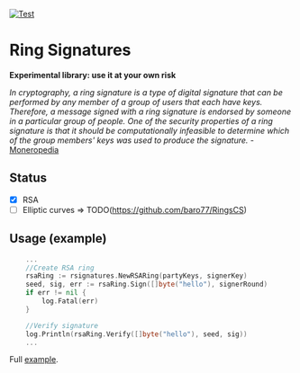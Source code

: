 [![Test](https://github.com/rogercoll/rsignatures/actions/workflows/test.yml/badge.svg)](https://github.com/rogercoll/rsignatures/actions/workflows/test.yml)
# Ring Signatures

**Experimental library: use it at your own risk**

*In cryptography, a ring signature is a type of digital signature that can be performed by any member of a group of users that each have keys. Therefore, a message signed with a ring signature is endorsed by someone in a particular group of people. One of the security properties of a ring signature is that it should be computationally infeasible to determine which of the group members' keys was used to produce the signature.* - [Moneropedia](https://www.getmonero.org/resources/moneropedia/ringsignatures.html)

## Status

- [x] RSA
- [ ] Elliptic curves => TODO(https://github.com/baro77/RingsCS)

## Usage (example)


```go
	...
	//Create RSA ring
	rsaRing := rsignatures.NewRSARing(partyKeys, signerKey)
	seed, sig, err := rsaRing.Sign([]byte("hello"), signerRound)
	if err != nil {
		log.Fatal(err)
	}

	//Verify signature
	log.Println(rsaRing.Verify([]byte("hello"), seed, sig))
	...
```

Full [example](cmd/main.go).

